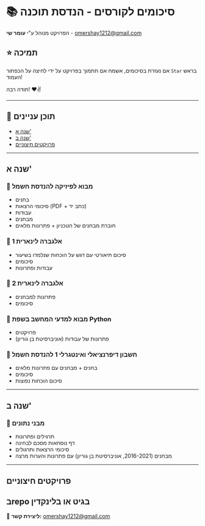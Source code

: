 # 📚 סיכומים לקורסים - הנדסת תוכנה

הפרויקט מנוהל ע"י **עומר שי** - [omershay1212@gmail.com](mailto:omershay1212@gmail.com)

## ⭐ תמיכה
אם נעזרת בסיכומים, אשמח אם תתמוך בפרויקט על ידי לחיצה על הכפתור `Star` בראש העמוד! 

תודה רבה! ❤️✌️

---

## 📖 תוכן עניינים

- [שנה א'](#שנה-א)
- [שנה ב'](#שנה-ב)
- [פרויקטים חיצוניים](#פרויקטים-חיצוניים)

---

## שנה א'

### 📌 מבוא לפיזיקה להנדסת חשמל
- בחנים
- סיכומי הרצאות (PDF + כתב יד)
- עבודות
- מבחנים
- חוברת מבחנים של הטכניון + פתרונות מלאים

### 📌 אלגברה לינארית 1
- סיכום תיאורטי עם דגש על הוכחות שנלמדו בשיעור
- סיכומים
- עבודות ופתרונות

### 📌 אלגברה לינארית 2
- פתרונות למבחנים
- סיכומים

### 📌 מבוא למדעי המחשב בשפת Python
- פרויקטים
- פתרונות של עבודות (אוניברסיטת בן גוריון)

### 📌 חשבון דיפרנציאלי ואינטגרלי 1 להנדסת חשמל
- בחנים + מבחנים עם פתרונות מלאים
- סיכומים
- סיכום הוכחות נפוצות

---

## שנה ב'

### 📌 מבני נתונים
- תרגילים ופתרונות
- דף נוסחאות מסכם לבחינה
- סיכומי הרצאות ותרגולים
- מבחנים (2016-2021, אוניברסיטת בן גוריון) עם פתרונות והערות מרצה

---

## פרויקטים חיצוניים
בrepo בגיט או בלינקדין 
---

📩 **ליצירת קשר:** [omershay1212@gmail.com](mailto:omershay1212@gmail.com)
